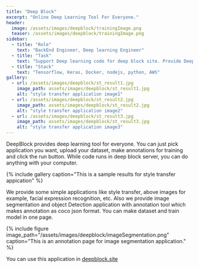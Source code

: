```yaml
---
title: "Deep Block"
excerpt: "Online Deep Learning Tool For Everyone."
header:
  image: /assets/images/deepblock/trainingImage.png
  teaser: /assets/images/deepblock/trainingImage.png
sidebar:
  - title: "Role"
    text: "BackEnd Engineer, Deep learning Engineer"
  - title: "Task"
    text: "Support Deep learning code for deep block site. Provide Deep block server for running deep learning code, providing API, uploading/downloading dataset."
  - title: "Stack"
    text: "Tensorflow, Keras, Docker, nodejs, python, AWS"
gallery:
  - url: /assets/images/deepblock/st_result1.jpg
    image_path: assets/images/deepblock/st_result1.jpg
    alt: "style transfer application image1"
  - url: /assets/images/deepblock/st_result2.jpg
    image_path: assets/images/deepblock/st_result2.jpg
    alt: "style transfer application image2"
  - url: /assets/images/deepblock/st_result3.jpg
    image_path: assets/images/deepblock/st_result3.jpg
    alt: "style transfer application image3"
---
```


DeepBlock provides deep learning tool for everyone. You can just pick application you want, upload your dataset, make annotations for training and click the run button. While code runs in deep block server, you can do anything with your computer. 

{% include gallery caption="This is a sample results for style transfer appication" %}

We provide some simple applications like style transfer, above images for example, facial expression recognition, etc.
Also we provide image segmentation and object Detection application with annotation tool which makes annotation as coco json format.
You can make dataset and train model in one page.

{% include figure image_path="/assets/images/deepblock/imageSegmentation.png" caption="This is an annotation page for image segmentation application." %}

You can use this application in [deepblock.site](https://deepblock.site)